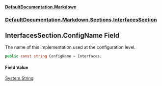 #### [DefaultDocumentation.Markdown](index.md 'index')
### [DefaultDocumentation.Markdown.Sections](index.md#DefaultDocumentation.Markdown.Sections 'DefaultDocumentation.Markdown.Sections').[InterfacesSection](InterfacesSection.md 'DefaultDocumentation.Markdown.Sections.InterfacesSection')

## InterfacesSection.ConfigName Field

The name of this implementation used at the configuration level.

```csharp
public const string ConfigName = Interfaces;
```

#### Field Value
[System.String](https://docs.microsoft.com/en-us/dotnet/api/System.String 'System.String')